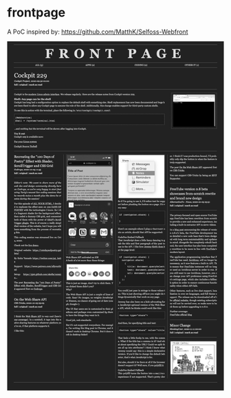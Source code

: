 # frontpage

A PoC inspired by: https://github.com/MatthK/Selfoss-Webfront

![Screenshot](.github/screenshot.png)
